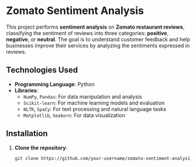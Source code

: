 # Zomato Sentiment Analysis

This project performs **sentiment analysis** on **Zomato restaurant reviews**, classifying the sentiment of reviews into three categories: **positive**, **negative**, or **neutral**. The goal is to understand customer feedback and help businesses improve their services by analyzing the sentiments expressed in reviews.

## Technologies Used
- **Programming Language**: Python
- **Libraries**:
  - `NumPy`, `Pandas`: For data manipulation and analysis
  - `Scikit-learn`: For machine learning models and evaluation
  - `NLTK`, `SpaCy`: For text processing and natural language tasks
  - `Matplotlib`, `Seaborn`: For data visualization

## Installation

1. **Clone the repository**:
   ```bash
   git clone https://github.com/your-username/zomato-sentiment-analysis.git
